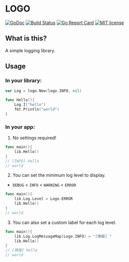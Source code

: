 # LOGO


[![GoDoc](https://godoc.org/github.com/ebiiim/logo?status.svg)](https://godoc.org/github.com/ebiiim/logo)
[![Build Status](https://travis-ci.org/ebiiim/logo.svg?branch=master)](https://travis-ci.org/ebiiim/logo)
[![Go Report Card](https://goreportcard.com/badge/github.com/ebiiim/logo)](https://goreportcard.com/report/github.com/ebiiim/logo)
[![MIT license](https://img.shields.io/badge/License-MIT-blue.svg)](https://lbesson.mit-license.org)

## What is this?

A simple logging library.

## Usage

### In your library:

```go
var Log = logo.New(logo.INFO, nil)

func Hello(){
    Log.I("hello")
    fmt.Println("world")
}
```

### In your app:

1. No settings required!

```go
func main(){
    lib.Hello()
}
// [INFO] hello
// world
```

2. You can set the minimum log level to display.

- `DEBUG` < `INFO` < `WARNING` < `ERROR`

```go
func main(){
    lib.Log.Level = Logo.ERROR
    lib.Hello()
}
// world
```

3. You can also set a custom label for each log level.

```go
func main(){
    lib.Log.LogMessageMap[Logo.INFO] = "[情報] "
    lib.Hello()
}
// [情報] hello
// world
```
